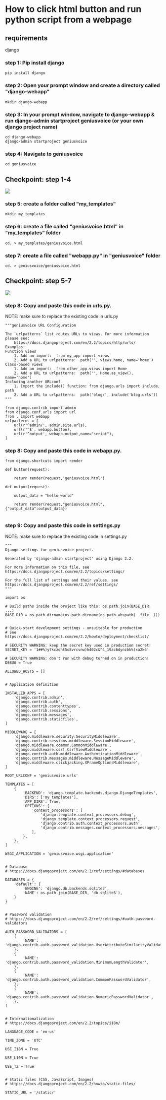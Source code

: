 # How to click html button and run python script from a webpage

## requirements 
django

### step 1: Pip install django
```
pip install django
```

### step 2: Open your prompt window and create a directory called "django-webapp"
```
mkdir django-webapp
```

### step 3: In your prompt window, navigate to django-webapp & run django-admin startproject geniusvoice (or your own django project name)
```
cd django-webapp
django-admin startproject geniusvoice
```

### step 4: Navigate to geniusvoice
```
cd geniusvoice
```

## Checkpoint: step 1-4

![](anaconda_prompt.PNG)


### step 5: create a folder called "my_templates"
```
mkdir my_templates
```

### step 6: create a file called "geniusvoice.html" in "my_templates" folder
```
cd. > my_templates/geniusvoice.html
```

### step 7: create a file called "webapp.py" in "geniusvoice" folder
```
cd. > geniusvoice/geniusvoice.html
```

## Checkpoint: step 5-7

![](anaconda_prompt_2.PNG)

### step 8: Copy and paste this code in urls.py. 

NOTE: make sure to replace the existing code in urls.py

```
"""geniusvoice URL Configuration

The `urlpatterns` list routes URLs to views. For more information please see:
    https://docs.djangoproject.com/en/2.2/topics/http/urls/
Examples:
Function views
    1. Add an import:  from my_app import views
    2. Add a URL to urlpatterns:  path('', views.home, name='home')
Class-based views
    1. Add an import:  from other_app.views import Home
    2. Add a URL to urlpatterns:  path('', Home.as_view(), name='home')
Including another URLconf
    1. Import the include() function: from django.urls import include, path
    2. Add a URL to urlpatterns:  path('blog/', include('blog.urls'))
"""

from django.contrib import admin
from django.conf.urls import url
from . import webapp
urlpatterns = [
    url(r'^admin/', admin.site.urls),
    url(r'^$', webapp.button),
    url(r'^output', webapp.output,name="script"),
]
```
### step 8: Copy and paste this code in webapp.py. 

```
from django.shortcuts import render

def button(request):

    return render(request,'geniusvoice.html')

def output(request):

    output_data = "hello world"
    
    return render(request,"geniusvoice.html",{"output_data":output_data})
    
```

### step 9: Copy and paste this code in settings.py

NOTE: make sure to replace the existing code in settings.py

```
"""
Django settings for geniusvoice project.

Generated by 'django-admin startproject' using Django 2.2.

For more information on this file, see
https://docs.djangoproject.com/en/2.2/topics/settings/

For the full list of settings and their values, see
https://docs.djangoproject.com/en/2.2/ref/settings/
"""

import os

# Build paths inside the project like this: os.path.join(BASE_DIR, ...)
BASE_DIR = os.path.dirname(os.path.dirname(os.path.abspath(__file__)))


# Quick-start development settings - unsuitable for production
# See https://docs.djangoproject.com/en/2.2/howto/deployment/checklist/

# SECURITY WARNING: keep the secret key used in production secret!
SECRET_KEY = '1##%)y7kczqht5o8vrcvnw)h402c&^4_19ac6dynzbk%(xa2k6'

# SECURITY WARNING: don't run with debug turned on in production!
DEBUG = True

ALLOWED_HOSTS = []


# Application definition

INSTALLED_APPS = [
    'django.contrib.admin',
    'django.contrib.auth',
    'django.contrib.contenttypes',
    'django.contrib.sessions',
    'django.contrib.messages',
    'django.contrib.staticfiles',
]

MIDDLEWARE = [
    'django.middleware.security.SecurityMiddleware',
    'django.contrib.sessions.middleware.SessionMiddleware',
    'django.middleware.common.CommonMiddleware',
    'django.middleware.csrf.CsrfViewMiddleware',
    'django.contrib.auth.middleware.AuthenticationMiddleware',
    'django.contrib.messages.middleware.MessageMiddleware',
    'django.middleware.clickjacking.XFrameOptionsMiddleware',
]

ROOT_URLCONF = 'geniusvoice.urls'

TEMPLATES = [
    {
        'BACKEND': 'django.template.backends.django.DjangoTemplates',
        'DIRS': ['my_templates'],
        'APP_DIRS': True,
        'OPTIONS': {
            'context_processors': [
                'django.template.context_processors.debug',
                'django.template.context_processors.request',
                'django.contrib.auth.context_processors.auth',
                'django.contrib.messages.context_processors.messages',
            ],
        },
    },
]

WSGI_APPLICATION = 'geniusvoice.wsgi.application'


# Database
# https://docs.djangoproject.com/en/2.2/ref/settings/#databases

DATABASES = {
    'default': {
        'ENGINE': 'django.db.backends.sqlite3',
        'NAME': os.path.join(BASE_DIR, 'db.sqlite3'),
    }
}


# Password validation
# https://docs.djangoproject.com/en/2.2/ref/settings/#auth-password-validators

AUTH_PASSWORD_VALIDATORS = [
    {
        'NAME': 'django.contrib.auth.password_validation.UserAttributeSimilarityValidator',
    },
    {
        'NAME': 'django.contrib.auth.password_validation.MinimumLengthValidator',
    },
    {
        'NAME': 'django.contrib.auth.password_validation.CommonPasswordValidator',
    },
    {
        'NAME': 'django.contrib.auth.password_validation.NumericPasswordValidator',
    },
]


# Internationalization
# https://docs.djangoproject.com/en/2.2/topics/i18n/

LANGUAGE_CODE = 'en-us'

TIME_ZONE = 'UTC'

USE_I18N = True

USE_L10N = True

USE_TZ = True


# Static files (CSS, JavaScript, Images)
# https://docs.djangoproject.com/en/2.2/howto/static-files/

STATIC_URL = '/static/'

```
